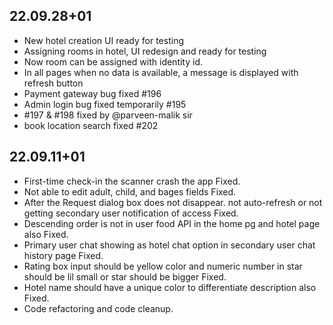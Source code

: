## 22.09.28+01
- New hotel creation UI ready for testing
- Assigning rooms in hotel, UI redesign and ready for testing
- Now room can be assigned with identity id.
- In all pages when no data is available, a message is displayed with refresh button
- Payment gateway bug fixed #196
- Admin login bug fixed temporarily #195
- #197 & #198 fixed by @parveen-malik sir
- book location search fixed #202

## 22.09.11+01
- First-time check-in the scanner crash  the app Fixed.
- Not able to edit adult, child, and bages fields Fixed.
- After the Request dialog box does not disappear. not auto-refresh or not getting secondary user notification of access Fixed.
- Descending order is not in user food API in the home pg and hotel page also Fixed.
- Primary user chat showing as hotel chat option in secondary user chat history page Fixed.
- Rating box input should be yellow color and numeric number in star should be lil small or star should be bigger Fixed.
- Hotel name should have a unique color to differentiate description also Fixed.
- Code refactoring and code cleanup.